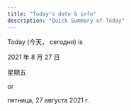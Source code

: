 ```yaml
---
title: "Today's date & info"
description: "Quick Summary of Today"
---
```


Today (今天， сегодня) is <p>2021 年 8 月 27 日</p><p>星期五</p> or <p>пятница, 27 августа 2021 г.</p>
